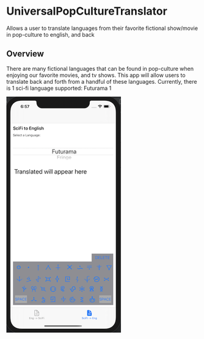 # UniversalPopCultureTranslator
Allows a user to translate languages from their favorite fictional show/movie in pop-culture to english, and back

## Overview

There are many fictional languages that can be found in pop-culture when enjoying our favorite movies, and tv shows. This app will allow users to translate back and forth from a handful of these languages. Currently, there is 1 sci-fi language supported: Futurama 1

![screen_shot](Assets/UPCT_1.png)
